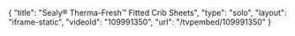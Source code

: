 {
    "title": "Sealy&reg; Therma-Fresh&trade; Fitted Crib Sheets",
    "type": "solo",
    "layout": "iframe-static",
    "videoId": "109991350",
    "url": "\/tvpembed\/109991350"
}
